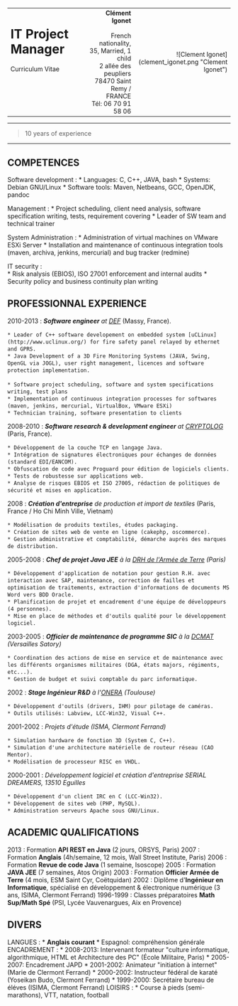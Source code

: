 <table width="100%">
	<tr>
		<td style="vertical-align:top;" align="left">
			<h1>IT Project Manager</h1>
			Curriculum Vitae
		</td>
		<td style="vertical-align:bottom;" align="right" width="22%">
			<b>Clément Igonet</b> <br/>
			<clement@igonet.fr> <br/>
			French nationality, 35, Married, 1 child<br/>
			2 allée des peupliers <br/>
			78470 Saint Remy / FRANCE<br/>
			Tél: 06 70 91 58 06 <br/>
		</td>
		<td align="right">![Clement Igonet](clement_igonet.png "Clement Igonet")</td>
	</tr>
</table>

----

>  10 years of experience

----

COMPETENCES
--------------------

Software development
:	* Languages: C, C++, JAVA, bash
	* Systems: Debian GNU/Linux
	* Software tools: Maven, Netbeans, GCC, OpenJDK, pandoc

Management
:	* Project scheduling, client need analysis, software specification writing, tests, requirement covering
	* Leader of SW team and technical trainer

System Administration
:	* Administration of virtual machines on VMware ESXi Server
	* Installation and maintenance of continuous integration tools (maven, archiva, jenkins, mercurial) and bug tracker (redmine)

IT security
:	
	* Risk analysis (EBIOS), ISO 27001 enforcement and internal audits
	* Security policy and business continuity plan writing

PROFESSIONNAL EXPERIENCE
--------------------

2010-2013
:   ***Software engineer** at [DEF](http://def-online.com)*
	(Massy, France).

	* Leader of C++ software developement on embedded system [uCLinux](http://www.uclinux.org/) for fire safety panel relayed by ethernet and GPRS.
	* Java Development of a 3D Fire Monitoring Systems (JAVA, Swing, OpenGL via JOGL), user right management, licences and software protection implementation.

	* Software project scheduling, software and system specifications writing, test plans
	* Implementation of continuous integration processes for softwares (maven, jenkins, mercurial, VirtualBox, VMware ESXi)
	* Technician training, software presentation to clients

2008-2010
:	***Software research & development engineer** at [CRYPTOLOG](http://www.cryptolog.com)* (Paris, France).

	* Développement de la couche TCP en langage Java.
	* Intégration de signatures électroniques pour échanges de données (standard EDI/EANCOM).
	* Obfuscation de code avec Proguard pour édition de logiciels clients.
	* Tests de robustesse sur applications web.
	* Analyse de risques EBIOS et ISO 27005, rédaction de politiques de sécurité et mises en application.

2008
:	***Création d'entreprise** de production et import de textiles* (Paris, France / Ho Chi Minh Ville, Vietnam)

	* Modélisation de produits textiles, études packaging.
	* Création de sites web de vente en ligne (cakephp, oscommerce).
	* Gestion administrative et comptabilité, démarche auprès des marques de distribution.

2005-2008
:	***Chef de projet Java JEE** à la [DRH de l'Armée de Terre](http://www.defense.gouv.fr/terre/presentation/directions-commandements-et-centres/ressources-humaines/direction-des-ressources-humaines-de-l-armee-de-terre) (Paris)*

	* Développement d'application de notation pour gestion R.H. avec interaction avec SAP, maintenance, correction de failles et optimisation de traitements, extraction d'informations de documents MS Word vers BDD Oracle.
	* Planification de projet et encadrement d'une équipe de développeurs (4 personnes).
	* Mise en place de méthodes et d'outils qualité pour le développement logiciel.

2003-2005
:	***Officier de maintenance de programme SIC** à la [DCMAT](http://www.defense.gouv.fr/terre/presentation/directions-commandements-et-centres/maintenance/direction-centrale-du-materiel/%28language%29/fre-FR#SearchText=direction%20centrale#xtcr=1) (Versailles Satory)*

	* Coordination des actions de mise en service et de maintenance avec les différents organismes militaires (DGA, états majors, régiments, etc...).
	* Gestion de budget et suivi comptable du parc informatique.

2002
:	***Stage Ingénieur R&D** à l'[ONERA](http://www.onera.fr/fr/nos-centres/midi-pyrenees-toulouse) (Toulouse)*

	* Développement d'outils (drivers, IHM) pour pilotage de caméras.
	* Outils utilisés: Labview, LCC-Win32, Visual C++.

2001-2002
:	*Projets d'étude (ISMA, Clermont Ferrand)*

	* Simulation hardware de fonction 3D (System C, C++).
	* Simulation d'une architecture matérielle de routeur réseau (CAO Mentor).
	* Modélisation de processeur RISC en VHDL.

2000-2001
:	*Développement logiciel et création d'entreprise SERIAL DREAMERS, 13510 Eguilles*

	* Développement d'un client IRC en C (LCC-Win32).
	* Développement de sites web (PHP, MySQL).
	* Administration serveurs Apache sous GNU/Linux.

ACADEMIC QUALIFICATIONS
--------------------

2013
:	Formation **API REST en Java** (2 jours, ORSYS, Paris)
2007
:	Formation **Anglais** (4h/semaine, 12 mois, Wall Street Institute, Paris)
2006
:	Formation **Revue de code Java** (1 semaine, Isoscope)
2005
:	Formation **JAVA JEE** (7 semaines, Atos Origin)
2003
:	Formation **Officier Armée de Terre** (4 mois, ESM Saint Cyr, Coëtquidan)
2002
:	Diplôme d'**Ingénieur en Informatique**, spécialisé en développement & électronique numérique (3 ans, ISIMA, Clermont Ferrand)
1996-1999
:	Classes préparatoires **Math Sup/Math Spé** (PSI, Lycée Vauvenargues, Aix en Provence)

DIVERS
--------------------

LANGUES
:	* **Anglais courant**
	* Espagnol: compréhension générale
ENCADREMENT
:	* 2008-2013: Intervenant formateur "culture informatique, algorithmique, HTML et Architecture des PC" (École Militaire, Paris)
	* 2005-2007: Encadrement JAPD
	* 2001-2002: Animateur "initiation à internet" (Marie de Clermont Ferrand)
	* 2000-2002: Instructeur fédéral de karaté (Yoseikan Budo, Clermont Ferrand)
	* 1999-2000: Secrétaire bureau de éléves (ISIMA, Clermont Ferrand)
LOISIRS
:	* Course à pieds (semi-marathons), VTT, natation, football


